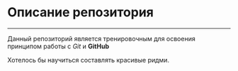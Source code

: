 # Описание репозитория
---
Данный репозиторий является тренировочным для освоения принципом работы с *Git* и **GitHub**<br>


Хотелось бы научиться составлять красивые ридми.
